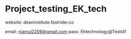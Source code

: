 # Project_testing_EK_tech


website: deaninstitute.fastrider.co

email:
niamul2206@gmail.com
pass:
Ektechnology@Testid1